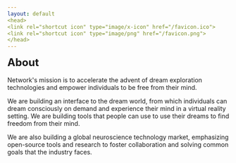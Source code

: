 ```yaml
---
layout: default
<head>
<link rel="shortcut icon" type="image/x-icon" href="/favicon.ico">
<link rel="shortcut icon" type="image/png" href="/favicon.png">
</head>
---
```


<b><font size="5">About</font></b>
<br>
<br>
Network's mission is to accelerate the advent of dream exploration technologies and empower individuals to be free from their mind. 

We are building an interface to the dream world, from which individuals can dream consciously on demand and experience their mind in a virtual reality setting. We are building tools that people can use to use their dreams to find freedom from their mind. 

We are also building a global neuroscience technology market, emphasizing open-source tools and research to foster collaboration and solving common goals that the industry faces. 


